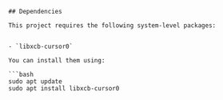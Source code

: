     ## Dependencies

    This project requires the following system-level packages:

    
    - `libxcb-cursor0`

    You can install them using:

    ```bash
    sudo apt update
    sudo apt install libxcb-cursor0
